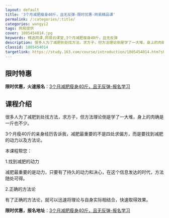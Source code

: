 ```yaml
---
layout: default
title: '3个月减肥瘦身40斤，且无反弹-限时优惠-网易精品课'
permalink: /:categories/:title/
categories: wangyi2
tags: 网易提供
cover: 1005454014.jpg
keywords: 精选网课,网易云课堂,3个月减肥瘦身40斤，且无反弹
description: 很多人为了减肥到处找方法，求方子，但方法理论倒是学了一大堆，身上的肉确是一斤也不少。3个月瘦40斤的亲身经历告诉我，减肥
classid: 1005454014
targetlink: https://study.163.com/course/introduction/1005454014.htm?share=1&shareId=1025206652&utm_campaign=share&utm_medium=iphoneShare&utm_source=&utm_u=1025206652
---
```


## 限时特惠

**限时优惠，火速报名**：[3个月减肥瘦身40斤，且无反弹-报名学习](https://study.163.com/course/introduction/1005454014.htm?share=1&shareId=1025206652&utm_campaign=share&utm_medium=iphoneShare&utm_source=&utm_u=1025206652)

## 课程介绍

很多人为了减肥到处找方法，求方子，但方法理论倒是学了一大堆，身上的肉确是一斤也不少。



3个月瘦40斤的亲身经历告诉我，减肥最重要的不是四处求偏方，而是要找到减肥的动力以及方法论。



本课程帮您：



1.找到减肥的动力

减肥最重要的是动力，只要有了持久的动力和决心，在这个信息发达的时代，方法随处可得。



2.正确的方法论

有了正确的方法论，就可以迅速将理论与自身实际相结合，快速取得效果。

**限时优惠，报名地址**：[3个月减肥瘦身40斤，且无反弹-报名学习](https://study.163.com/course/introduction/1005454014.htm?share=1&shareId=1025206652&utm_campaign=share&utm_medium=iphoneShare&utm_source=&utm_u=1025206652)

